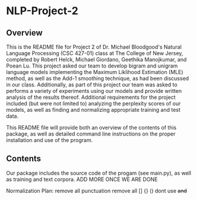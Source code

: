 # NLP-Project-2

## Overview

This is the README file for Project 2 of Dr. Michael Bloodgood's Natural Language Processing (CSC 427-01) class at The College of New Jersey, completed by Robert Helck, Michael Giordano, Geethika Manojkumar, and Poean Lu. This project asked our team to develop bigram and unigram language models implementing the Maximum Liklihood Estimation (MLE) method, as well as the Add-1 smoothing technique, as had been discussed in our class. Additionally, as part of this project our team was asked to performs a variety of experiments using our models and provide written analysis of the results thereof. Additional requirements for the project included (but were not limited to) analyzing the perplexity scores of our models, as well as finding and normalizing appropriate training and test data.

This README file will provide both an overview of the contents of this package, as well as detailed command line instructions on the proper installation and use of the program.

## Contents

Our package includes the source code of the progam (see main.py), as well as training and text corpora. ADD MORE ONCE WE ARE DONE

Normalization Plan:
remove all punctuation
remove all [] {} ()
dont use <s> and </s>


